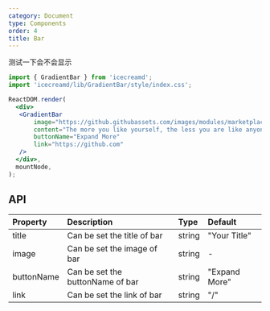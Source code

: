 ```yaml
---
category: Document
type: Components
order: 4
title: Bar
---
```


测试一下会不会显示

```jsx
import { GradientBar } from 'icecreamd';
import 'icecreamd/lib/GradientBar/style/index.css';

ReactDOM.render(
  <div>
   <GradientBar
       image="https://github.githubassets.com/images/modules/marketplace/action-icon-white.png"
       content="The more you like yourself, the less you are like anyone else, which makes you unique."
       buttonName="Expand More"
       link="https://github.com"
   />
  </div>,
  mountNode,
);
```

## API

| Property   | Description                      | Type   | Default       |
| :--------- | :------------------------------- | :----- | :------------ |
| title      | Can be set the title of bar      | string | "Your Title"  |
| image      | Can be set the image of bar      | string | -             |
| buttonName | Can be set the buttonName of bar | string | "Expand More" |
| link       | Can be set the link of bar       | string | "/"           |